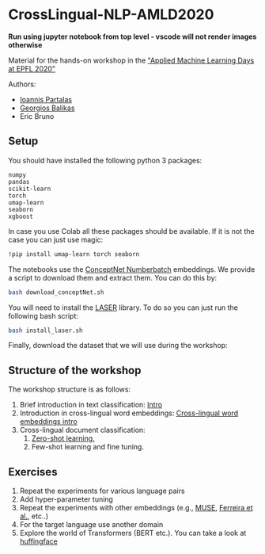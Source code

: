 # CrossLingual-NLP-AMLD2020

**Run using jupyter notebook from top level - vscode will not render images otherwise**


Material for the hands-on workshop in the ["Applied Machine Learning Days at EPFL 2020"](https://appliedmldays.org/workshops/cross-lingual-natural-language-processing)

Authors:
- [Ioannis Partalas](https://ioannispartalas.github.io/about/)
- [Georgios Balikas](https://balikasg.github.io/)
- Eric Bruno

## Setup
You should have installed the following python 3 packages:
```
numpy
pandas
scikit-learn
torch
umap-learn
seaborn
xgboost
```

In case you use Colab all these packages should be available. If it is not the case you can just use magic:
```bash
!pip install umap-learn torch seaborn
```

The notebooks use the [ConceptNet Numberbatch](https://github.com/commonsense/conceptnet-numberbatch) embeddings. We provide a script to download them and extract them. You can do this by: 
```bash
bash download_conceptNet.sh
```

You will need to install the [LASER](https://github.com/facebookresearch/LASER) library. To do so you can just run the following bash script:
```bash
bash install_laser.sh
```

Finally, download the dataset that we will use during the workshop:

## Structure of the workshop
The workshop structure is as follows:

1. Brief introduction in text classification: [Intro](https://github.com/ioannispartalas/CrossLingual-NLP-AMLD2020/blob/master/notebooks/AMLD%20Intro.ipynb) 
2. Introduction in cross-lingual word embeddings: [Cross-lingual word embeddings intro](https://github.com/ioannispartalas/CrossLingual-NLP-AMLD2020/blob/master/notebooks/Brief_into_to_Cross_Lingual_embeddings.ipynb) 
3. Cross-lingual document classification:
    1. [Zero-shot learning.](https://github.com/ioannispartalas/CrossLingual-NLP-AMLD2020/blob/master/notebooks/Cross-lingual%20document%20classification.ipynb)
    2. Few-shot learning and fine tuning.

## Exercises
1. Repeat the experiments for various language pairs
2. Add hyper-parameter tuning
3. Repeat the experiments with other embeddings (e.g., [MUSE](https://github.com/facebookresearch/MUSE), [Ferreira et al.](http://www.cs.cmu.edu/~afm/projects/multilingual_embeddings.html), etc..)
4. For the target language use another domain
5. Explore the world of Transformers (BERT etc.). You can take a look at [huffingface](https://github.com/huggingface/transformers)
